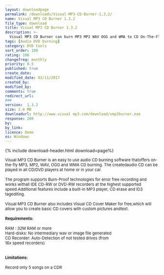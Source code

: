```yaml
---
layout: downloadpage
permalink: /downloads/Visual-MP3-CD-Burner-1,3,2/
name: Visual MP3 CD Burner 1.3.2
file_type: download
title: Visual MP3 CD Burner 1.3.2
description: >-
  Visual MP3 CD Burner can burn MP3 MP2 WAV OGG and WMA to CD On-The-Fly
tags: [Audio DVD burning]
category: DVD tools
sort_order: 100
rating: 100
changefreq: monthly
priority: 0.5
published: true
create_date: 
modified_date: 03/11/2017
created_by: 
modified_by: 
comments: true
redirect_url: 
### 
version:  1.3.2
size: 2.6 MB
downloadurl: http://www.visual mp3.com/download/vmp3burner.exe
response: 200
by: 
by_link: 
licence: Demo 
os: Windows
---
```


{% include download-header.html download=page%}

<p style="fix-download-text !important">
<p><font size="2"><p>Visual MP3 CD Burner is an easy to use audio CD burning software thatoffers on-the-fly MP3, MP2, WAV, OGG and WMA CD burning. The createdaudio CD can be played in all CD/DVD players at home or in your car.<br />
<br />
The program supports Burn-Proof technologies for error free recording and works withall IDE CD-RW or DVD-RW recorders at the highest supported speed.Additional features include a built-in MP3 player, CD erase and ID3 tagediting.<br />
<br />
Visual MP3 CD Burner also includes Visual CD Cover Maker for free,which will allow you to create basic CD covers with custom pictures andtext.<br />
<br />
<span><strong>Requirements:</strong></span><br />
<br />
RAM : 32M RAM or more <br />
Hard-disks: No intermediary wav or image file generated<br />
CD Recorder: Auto-Detection of not tested drives (from <br />
16x speed recorders)<br />
<br />
<br />
<span><strong>Limitations:</strong></span><br />
<br />
Record only 5 songs on a CDR</p></p></p>
